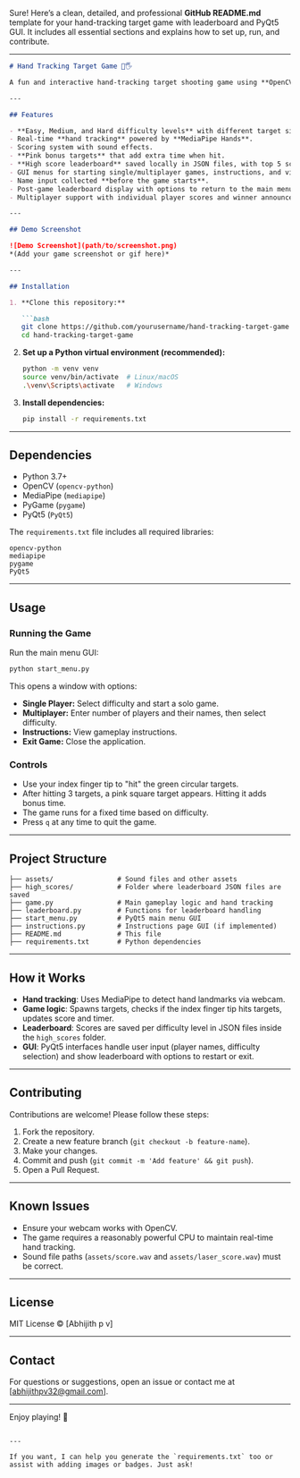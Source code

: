 Sure! Here’s a clean, detailed, and professional **GitHub README.md** template for your hand-tracking target game with leaderboard and PyQt5 GUI. It includes all essential sections and explains how to set up, run, and contribute.

---

````markdown
# Hand Tracking Target Game 🎯🖐️

A fun and interactive hand-tracking target shooting game using **OpenCV**, **MediaPipe**, **PyGame**, and **PyQt5** for GUI menus and leaderboards. The game detects your hand movements via webcam and challenges you to hit randomly spawning targets within a time limit.

---

## Features

- **Easy, Medium, and Hard difficulty levels** with different target sizes and durations.
- Real-time **hand tracking** powered by **MediaPipe Hands**.
- Scoring system with sound effects.
- **Pink bonus targets** that add extra time when hit.
- **High score leaderboard** saved locally in JSON files, with top 5 scores per difficulty.
- GUI menus for starting single/multiplayer games, instructions, and viewing leaderboards.
- Name input collected **before the game starts**.
- Post-game leaderboard display with options to return to the main menu or exit.
- Multiplayer support with individual player scores and winner announcement.

---

## Demo Screenshot

![Demo Screenshot](path/to/screenshot.png)  
*(Add your game screenshot or gif here)*

---

## Installation

1. **Clone this repository:**

   ```bash
   git clone https://github.com/yourusername/hand-tracking-target-game.git
   cd hand-tracking-target-game
````

2. **Set up a Python virtual environment (recommended):**

   ```bash
   python -m venv venv
   source venv/bin/activate  # Linux/macOS
   .\venv\Scripts\activate   # Windows
   ```

3. **Install dependencies:**

   ```bash
   pip install -r requirements.txt
   ```

---

## Dependencies

* Python 3.7+
* OpenCV (`opencv-python`)
* MediaPipe (`mediapipe`)
* PyGame (`pygame`)
* PyQt5 (`PyQt5`)

The `requirements.txt` file includes all required libraries:

```
opencv-python
mediapipe
pygame
PyQt5
```

---

## Usage

### Running the Game

Run the main menu GUI:

```bash
python start_menu.py
```

This opens a window with options:

* **Single Player:** Select difficulty and start a solo game.
* **Multiplayer:** Enter number of players and their names, then select difficulty.
* **Instructions:** View gameplay instructions.
* **Exit Game:** Close the application.

### Controls

* Use your index finger tip to "hit" the green circular targets.
* After hitting 3 targets, a pink square target appears. Hitting it adds bonus time.
* The game runs for a fixed time based on difficulty.
* Press `q` at any time to quit the game.

---

## Project Structure

```
├── assets/                # Sound files and other assets
├── high_scores/           # Folder where leaderboard JSON files are saved
├── game.py                # Main gameplay logic and hand tracking
├── leaderboard.py         # Functions for leaderboard handling
├── start_menu.py          # PyQt5 main menu GUI
├── instructions.py        # Instructions page GUI (if implemented)
├── README.md              # This file
├── requirements.txt       # Python dependencies
```

---

## How it Works

* **Hand tracking**: Uses MediaPipe to detect hand landmarks via webcam.
* **Game logic**: Spawns targets, checks if the index finger tip hits targets, updates score and timer.
* **Leaderboard**: Scores are saved per difficulty level in JSON files inside the `high_scores` folder.
* **GUI**: PyQt5 interfaces handle user input (player names, difficulty selection) and show leaderboard with options to restart or exit.

---

## Contributing

Contributions are welcome!
Please follow these steps:

1. Fork the repository.
2. Create a new feature branch (`git checkout -b feature-name`).
3. Make your changes.
4. Commit and push (`git commit -m 'Add feature' && git push`).
5. Open a Pull Request.

---

## Known Issues

* Ensure your webcam works with OpenCV.
* The game requires a reasonably powerful CPU to maintain real-time hand tracking.
* Sound file paths (`assets/score.wav` and `assets/laser_score.wav`) must be correct.

---

## License

MIT License © \[Abhijith p v]

---

## Contact

For questions or suggestions, open an issue or contact me at \[[abhijithpv32@gmail.com](mailto:abhijithpv32@gmail.com)].

---

Enjoy playing! 🎉

```

---

If you want, I can help you generate the `requirements.txt` too or assist with adding images or badges. Just ask!
```

